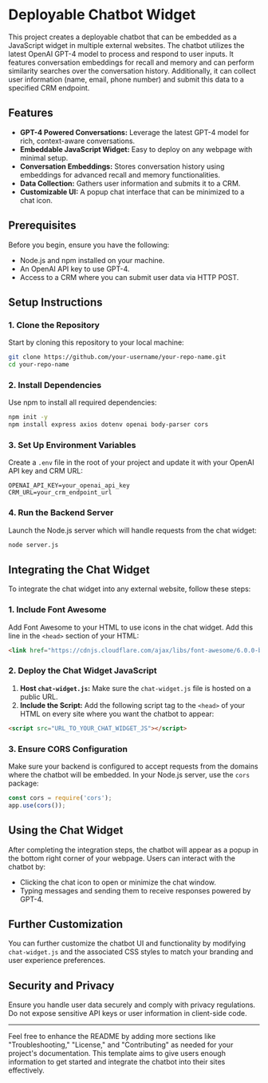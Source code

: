 # Deployable Chatbot Widget

This project creates a deployable chatbot that can be embedded as a JavaScript widget in multiple external websites. The chatbot utilizes the latest OpenAI GPT-4 model to process and respond to user inputs. It features conversation embeddings for recall and memory and can perform similarity searches over the conversation history. Additionally, it can collect user information (name, email, phone number) and submit this data to a specified CRM endpoint.

## Features

- **GPT-4 Powered Conversations:** Leverage the latest GPT-4 model for rich, context-aware conversations.
- **Embeddable JavaScript Widget:** Easy to deploy on any webpage with minimal setup.
- **Conversation Embeddings:** Stores conversation history using embeddings for advanced recall and memory functionalities.
- **Data Collection:** Gathers user information and submits it to a CRM.
- **Customizable UI:** A popup chat interface that can be minimized to a chat icon.

## Prerequisites

Before you begin, ensure you have the following:

- Node.js and npm installed on your machine.
- An OpenAI API key to use GPT-4.
- Access to a CRM where you can submit user data via HTTP POST.

## Setup Instructions

### 1. Clone the Repository

Start by cloning this repository to your local machine:

```bash
git clone https://github.com/your-username/your-repo-name.git
cd your-repo-name
```

### 2. Install Dependencies

Use npm to install all required dependencies:

```bash
npm init -y
npm install express axios dotenv openai body-parser cors
```

### 3. Set Up Environment Variables

Create a `.env` file in the root of your project and update it with your OpenAI API key and CRM URL:

```plaintext
OPENAI_API_KEY=your_openai_api_key
CRM_URL=your_crm_endpoint_url
```

### 4. Run the Backend Server

Launch the Node.js server which will handle requests from the chat widget:

```bash
node server.js
```

## Integrating the Chat Widget

To integrate the chat widget into any external website, follow these steps:

### 1. Include Font Awesome

Add Font Awesome to your HTML to use icons in the chat widget. Add this line in the `<head>` section of your HTML:

```html
<link href="https://cdnjs.cloudflare.com/ajax/libs/font-awesome/6.0.0-beta3/css/all.min.css" rel="stylesheet">
```

### 2. Deploy the Chat Widget JavaScript

1. **Host `chat-widget.js`:** Make sure the `chat-widget.js` file is hosted on a public URL.
2. **Include the Script:** Add the following script tag to the `<head>` of your HTML on every site where you want the chatbot to appear:

```html
<script src="URL_TO_YOUR_CHAT_WIDGET_JS"></script>
```

### 3. Ensure CORS Configuration

Make sure your backend is configured to accept requests from the domains where the chatbot will be embedded. In your Node.js server, use the `cors` package:

```javascript
const cors = require('cors');
app.use(cors());
```

## Using the Chat Widget

After completing the integration steps, the chatbot will appear as a popup in the bottom right corner of your webpage. Users can interact with the chatbot by:

- Clicking the chat icon to open or minimize the chat window.
- Typing messages and sending them to receive responses powered by GPT-4.

## Further Customization

You can further customize the chatbot UI and functionality by modifying `chat-widget.js` and the associated CSS styles to match your branding and user experience preferences.

## Security and Privacy

Ensure you handle user data securely and comply with privacy regulations. Do not expose sensitive API keys or user information in client-side code.

---

Feel free to enhance the README by adding more sections like "Troubleshooting," "License," and "Contributing" as needed for your project's documentation. This template aims to give users enough information to get started and integrate the chatbot into their sites effectively.
